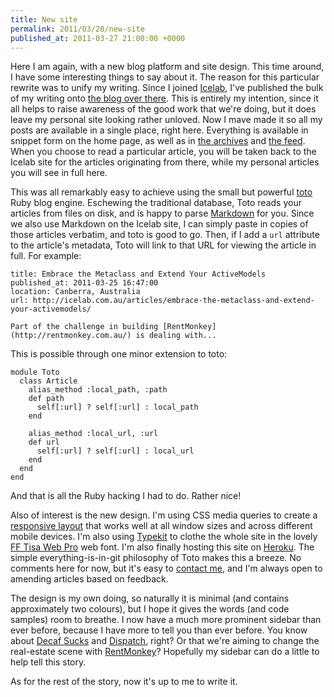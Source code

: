 ```yaml
---
title: New site
permalink: 2011/03/28/new-site
published_at: 2011-03-27 21:00:00 +0000
---
```


Here I am again, with a new blog platform and site design. This time around, I have some interesting things to say about it. The reason for this particular rewrite was to unify my writing. Since I joined [Icelab](http://icelab.com.au/), I've published the bulk of my writing onto [the blog over there](http://icelab.com.au/articles/). This is entirely my intention, since it all helps to raise awareness of the good work that we're doing, but it does leave my personal site looking rather unloved. Now I mave made it so all my posts are available in a single place, right here. Everything is available in snippet form on the home page, as well as in [the archives](/archives/) and [the feed](http://feeds.feedburner.com/BlahBlahWoofWoof). When you choose to read a particular article, you will be taken back to the Icelab site for the articles originating from there, while my personal articles you will see in full here.

This was all remarkably easy to achieve using the small but powerful [toto](https://github.com/cloudhead/toto) Ruby blog engine. Eschewing the traditional database, Toto reads your articles from files on disk, and is happy to parse [Markdown](http://daringfireball.net/projects/markdown) for you. Since we also use Markdown on the Icelab site, I can simply paste in copies of those articles verbatim, and toto is good to go. Then, if I add a `url` attribute to the article's metadata, Toto will link to that URL for viewing the article in full. For example:

```
title: Embrace the Metaclass and Extend Your ActiveModels
published_at: 2011-03-25 16:47:00
location: Canberra, Australia
url: http://icelab.com.au/articles/embrace-the-metaclass-and-extend-your-activemodels/

Part of the challenge in building [RentMonkey](http://rentmonkey.com.au/) is dealing with...
```

This is possible through one minor extension to toto:

```
module Toto
  class Article
    alias_method :local_path, :path
    def path
      self[:url] ? self[:url] : local_path
    end

    alias_method :local_url, :url
    def url
      self[:url] ? self[:url] : local_url
    end
  end
end
```

And that is all the Ruby hacking I had to do. Rather nice!

Also of interest is the new design. I'm using CSS media queries to create a [responsive layout](http://www.alistapart.com/articles/responsive-web-design/) that works well at all window sizes and across different mobile devices. I'm also using [Typekit](http://typekit.com/) to clothe the whole site in the lovely [FF Tisa Web Pro](http://typekit.com/fonts/ff-tisa-web-pro) web font. I'm also finally hosting this site on [Heroku](http://heroku.com). The simple everything-is-in-git philosophy of Toto makes this a breeze. No comments here for now, but it's easy to [contact me](/contact), and I'm always open to amending articles based on feedback.

The design is my own doing, so naturally it is minimal (and contains approximately two colours), but I hope it gives the words (and code samples) room to breathe. I now have a much more prominent sidebar than ever before, because I have more to tell you than ever before. You know about [Decaf Sucks](http://decafsucks.com/) and [Dispatch](http://dispatch.decafsucks.com/), right? Or that we're aiming to change the real-estate scene with [RentMonkey](http://rentmonkey.com.au/)? Hopefully my sidebar can do a little to help tell this story.

As for the rest of the story, now it's up to me to write it.

